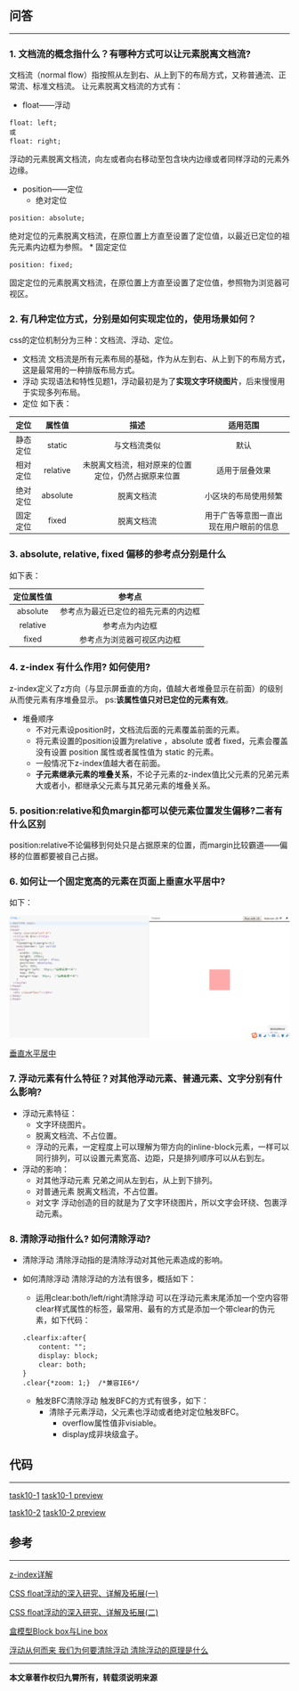 ## 问答

---
### 1. 文档流的概念指什么？有哪种方式可以让元素脱离文档流?
文档流（normal flow）指按照从左到右、从上到下的布局方式，又称普通流、正常流、标准文档流。
让元素脱离文档流的方式有：
* float——浮动
```
float: left;
或
float: right;
```
浮动的元素脱离文档流，向左或者向右移动至包含块内边缘或者同样浮动的元素外边缘。
* position——定位
    * 绝对定位
```
position: absolute;
```
绝对定位的元素脱离文档流，在原位置上方直至设置了定位值，以最近已定位的祖先元素内边框为参照。
    * 固定定位
```
position: fixed;
```
固定定位的元素脱离文档流，在原位置上方直至设置了定位值，参照物为浏览器可视区。

### 2. 有几种定位方式，分别是如何实现定位的，使用场景如何？
css的定位机制分为三种：文档流、浮动、定位。
* 文档流
  文档流是所有元素布局的基础，作为从左到右、从上到下的布局方式，这是最常用的一种排版布局方式。
* 浮动
  实现语法和特性见题1，浮动最初是为了**实现文字环绕图片**，后来慢慢用于实现多列布局。
* 定位
  如下表：

|  定位  |   属性值    |            描述             |        适用范围         |
| :--: | :------: | :-----------------------: | :-----------------: |
| 静态定位 |  static  |          与文档流类似           |         默认          |
| 相对定位 | relative | 未脱离文档流，相对原来的位置定位，仍然占据原来位置 |       适用于层叠效果       |
| 绝对定位 | absolute |           脱离文档流           |     小区块的布局使用频繁      |
| 固定定位 |  fixed   |           脱离文档流           | 用于广告等意图一直出现在用户眼前的信息 |

### 3. absolute, relative, fixed 偏移的参考点分别是什么
如下表：

|  定位属性值   |        参考点         |
| :------: | :----------------: |
| absolute | 参考点为最近已定位的祖先元素的内边框 |
| relative |      参考点为内边框       |
|  fixed   |   参考点为浏览器可视区内边框    |

### 4. z-index 有什么作用? 如何使用?
z-index定义了z方向（与显示屏垂直的方向，值越大者堆叠显示在前面）的级别从而使元素有序堆叠显示。
ps:**该属性值只对已定位的元素有效**。
* 堆叠顺序
    * 不对元素设position时，文档流后面的元素覆盖前面的元素。
    * 将元素设置的position设置为relative ，absolute 或者 fixed，元素会覆盖没有设置 position 属性或者属性值为 static 的元素。
    * 一般情况下z-index值越大者在前面。
    * **子元素继承元素的堆叠关系**，不论子元素的z-index值比父元素的兄弟元素大或者小，都继承父元素与其兄弟元素的堆叠关系。

### 5. position:relative和负margin都可以使元素位置发生偏移?二者有什么区别
position:relative不论偏移到何处只是占据原来的位置，而margin比较霸道——偏移的位置都要被自己占据。
### 6. 如何让一个固定宽高的元素在页面上垂直水平居中?
如下：

  <img src='../img/getImage-30.png' alt='' />

[垂直水平居中](http://js.jirengu.com/vocuqotomi/1/edit?html,output)
### 7. 浮动元素有什么特征？对其他浮动元素、普通元素、文字分别有什么影响?
* 浮动元素特征：
    * 文字环绕图片。
    * 脱离文档流、不占位置。
    * 浮动的元素，一定程度上可以理解为带方向的inline-block元素，一样可以同行排列，可以设置元素宽高、边距，只是排列顺序可以从右到左。
* 浮动的影响：
    * 对其他浮动元素
      兄弟之间从左到右，从上到下排列。
    * 对普通元素
      脱离文档流，不占位置。
    * 对文字
      浮动创造的目的就是为了文字环绕图片，所以文字会环绕、包裹浮动元素。

### 8. 清除浮动指什么? 如何清除浮动?
* 清除浮动
  清除浮动指的是清除浮动对其他元素造成的影响。
* 如何清除浮动
  清除浮动的方法有很多，概括如下：
  *   运用clear:both/left/right清除浮动
    可以在浮动元素末尾添加一个空内容带clear样式属性的标签，最常用、最有的方式是添加一个带clear的伪元素，如下代码：

    ```
    .clearfix:after{
        content: "";
        display: block;
        clear: both;
    }
    .clear{*zoom: 1;}  /*兼容IE6*/
    ```

    * 触发BFC清除浮动
      触发BFC的方式有很多，如下：
      * 清除子元素浮动，父元素也浮动或者绝对定位触发BFC。
        * overflow属性值非visiable。
        * display成非块级盒子。
## 代码

---
[task10-1](https://github.com/jirengu-inc/jrg-renwu7/blob/master/members/%E8%B5%96%E9%9C%84/task-10/task10-1again.html)
[task10-1 preview](http://book.jirengu.com/jirengu-inc/jrg-renwu7/members/%E8%B5%96%E9%9C%84/task-10/task10-1again.html)

[task10-2](https://github.com/jirengu-inc/jrg-renwu7/blob/master/members/%E8%B5%96%E9%9C%84/task-10/task10-2.html)
[task10-2 preview](http://book.jirengu.com/jirengu-inc/jrg-renwu7/members/%E8%B5%96%E9%9C%84/task-10/task10-2.html)

## 参考

---
[z-index详解](http://www.cnblogs.com/ForEvErNoME/p/3373641.html)

[CSS float浮动的深入研究、详解及拓展(一)](http://www.zhangxinxu.com/wordpress/2010/01/css-float%E6%B5%AE%E5%8A%A8%E7%9A%84%E6%B7%B1%E5%85%A5%E7%A0%94%E7%A9%B6%E3%80%81%E8%AF%A6%E8%A7%A3%E5%8F%8A%E6%8B%93%E5%B1%95%E4%B8%80/)

[CSS float浮动的深入研究、详解及拓展(二)](http://www.zhangxinxu.com/wordpress/2010/01/css-float%E6%B5%AE%E5%8A%A8%E7%9A%84%E6%B7%B1%E5%85%A5%E7%A0%94%E7%A9%B6%E3%80%81%E8%AF%A6%E8%A7%A3%E5%8F%8A%E6%8B%93%E5%B1%95%E4%BA%8C/)

[盒模型Block box与Line box](https://segmentfault.com/a/1190000005155084#articleHeader8)

[浮动从何而来 我们为何要清除浮动 清除浮动的原理是什么](http://www.jb51.net/css/67471.html)

---
**本文章著作权归九霄所有，转载须说明来源**

